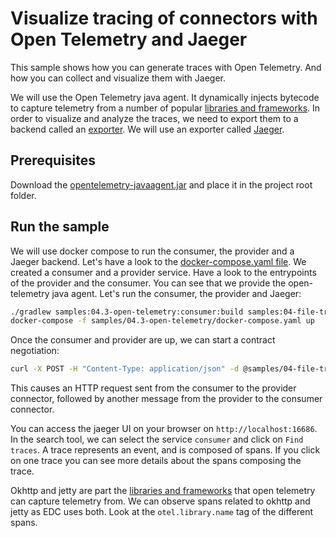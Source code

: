 # Visualize tracing of connectors with Open Telemetry and Jaeger

This sample shows how you can generate traces with Open Telemetry. And how you can collect and visualize them with Jaeger.

We will use the Open Telemetry java agent. It dynamically injects bytecode to capture telemetry from a number of popular [libraries and frameworks](https://github.com/open-telemetry/opentelemetry-java-instrumentation/tree/main/instrumentation).
In order to visualize and analyze the traces, we need to export them to a backend called an [exporter](https://opentelemetry.io/docs/instrumentation/js/exporters/).
We will use an exporter called [Jaeger](https://www.jaegertracing.io/).

## Prerequisites

Download the [opentelemetry-javaagent.jar](https://github.com/open-telemetry/opentelemetry-java-instrumentation/releases) and place it in the project root folder.

## Run the sample

We will use docker compose to run the consumer, the provider and a Jaeger backend.
Let's have a look to the [docker-compose.yaml file](docker-compose.yaml). We created a consumer and a provider service.
Have a look to the entrypoints of the provider and the consumer. You can see that we provide the open-telemetry java agent.
Let's run the consumer, the provider and Jaeger:

```bash
./gradlew samples:04.3-open-telemetry:consumer:build samples:04-file-transfer:provider:build
docker-compose -f samples/04.3-open-telemetry/docker-compose.yaml up
```

Once the consumer and provider are up, we can start a contract negotiation:

```bash
curl -X POST -H "Content-Type: application/json" -d @samples/04-file-transfer/contractoffer.json "http://localhost:9191/api/negotiation?connectorAddress=http://provider:8181/api/ids/multipart"
```

This causes an HTTP request sent from the consumer to the provider connector, followed by another message from the provider to the consumer connector.

You can access the jaeger UI on your browser on `http://localhost:16686`.
In the search tool, we can select the service `consumer` and click on `Find traces`.
A trace represents an event, and is composed of spans.
If you click on one trace you can see more details about the spans composing the trace.

Okhttp and jetty are part the [libraries and frameworks](https://github.com/open-telemetry/opentelemetry-java-instrumentation/tree/main/instrumentation) that open telemetry can capture telemetry from. We can observe spans related to okhttp and jetty as EDC uses both. Look at the `otel.library.name` tag of the different spans.

